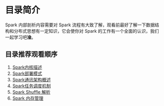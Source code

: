 # 目录简介

Spark 内部剖析内容需要对 Spark 流程有大致了解，观看前最好了解一下数据结构和分布式思想有一定知识，它会使你对 Spark 的工作有一个全面的认识，我们一起学习吧**淦**。

## 目录推荐观看顺序
1. <a href="https://github.com/AK-Shuai/DATA-WAERHOUSE/blob/main/Spark/Spark%E5%86%85%E9%83%A8%E5%89%96%E6%9E%90/Spark%E5%86%85%E6%A0%B8%E6%8F%8F%E8%BF%B0.md" target="_blank">Spark内核描述</a>
2. <a href="https://github.com/AK-Shuai/DATA-WAERHOUSE/blob/main/Spark/Spark%E5%86%85%E9%83%A8%E5%89%96%E6%9E%90/Spark%E9%83%A8%E7%BD%B2%E6%A8%A1%E5%BC%8F.md" target="_blank">Spark部署模式</a>
3. <a href="https://github.com/AK-Shuai/DATA-WAERHOUSE/blob/main/Spark/Spark%E5%86%85%E9%83%A8%E5%89%96%E6%9E%90/Spark%20%E9%80%9A%E4%BF%A1%E6%9E%B6%E6%9E%84%E6%A6%82%E8%BF%B0.md" target="_blank">Spark通讯架构概述</a>
4. <a href="https://github.com/AK-Shuai/DATA-WAERHOUSE/blob/main/Spark/Spark%E5%86%85%E9%83%A8%E5%89%96%E6%9E%90/Spark%E4%BB%BB%E5%8A%A1%E8%B0%83%E5%BA%A6%E6%9C%BA%E5%88%B6.md" target="_blank">Spark任务调度机制</a>
5. <a href="https://github.com/AK-Shuai/DATA-WAERHOUSE/blob/main/Spark/Spark%E5%86%85%E9%83%A8%E5%89%96%E6%9E%90/Spark%20Shuffle%E8%A7%A3%E6%9E%90.md" target="_blank">Spark Shuffle 解析</a>
6. <a href="https://github.com/AK-Shuai/DATA-WAERHOUSE/blob/main/Spark/Spark%E5%86%85%E9%83%A8%E5%89%96%E6%9E%90/Spark%E5%86%85%E5%AD%98%E7%AE%A1%E7%90%86.md" target="_blank">Spark 内存管理</a>